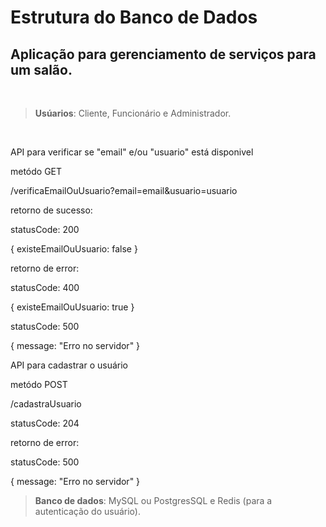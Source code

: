 # Estrutura do Banco de Dados <br/>

## **Aplicação para gerenciamento de serviços para um salão.** 
<br/>

> **Usúarios**: Cliente, Funcionário e Administrador.
<br/>

API para verificar se "email" e/ou "usuario" está disponivel

metódo GET

/verificaEmailOuUsuario?email=email&usuario=usuario

retorno de sucesso:

statusCode: 200

{
    existeEmailOuUsuario: false
}

retorno de error:

statusCode: 400

{
    existeEmailOuUsuario: true
}

statusCode: 500

{
    message: "Erro no servidor"
}

API para cadastrar o usuário

metódo POST

/cadastraUsuario

statusCode: 204

retorno de error:

statusCode: 500

{
    message: "Erro no servidor"
}


> **Banco de dados**: MySQL ou PostgresSQL e Redis (para a autenticação do usuário).
<br/>